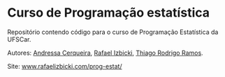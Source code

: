 # Curso de Programação estatística

Repositório contendo código para o curso de Programação Estatística da UFSCar.


Autores: [Andressa Cerqueira](https://www.servidores.ufscar.br/acerqueira/), [Rafael Izbicki](http://rafaelizbicki.com/), [Thiago Rodrigo Ramos](https://thiagorr162.github.io/).

Site: www.rafaelizbicki.com/prog-estat/
